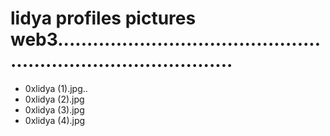 # lidya profiles pictures web3...................................................................................
- 0xlidya (1).jpg..
- 0xlidya (2).jpg
- 0xlidya (3).jpg
- 0xlidya (4).jpg
